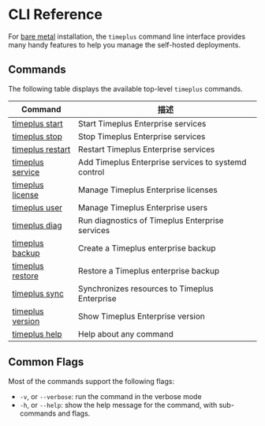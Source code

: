 # CLI Reference

For [bare metal](singlenode_install) installation, the `timeplus` command line interface provides many handy features to help you manage the self-hosted deployments.

## Commands

The following table displays the available top-level `timeplus` commands.

| Command                         | 描述                                                  |
| ------------------------------- | --------------------------------------------------- |
| [timeplus start](cli-start)     | Start Timeplus Enterprise services                  |
| [timeplus stop](cli-stop)       | Stop Timeplus Enterprise services                   |
| [timeplus restart](cli-restart) | Restart Timeplus Enterprise services                |
| [timeplus service](cli-service) | Add Timeplus Enterprise services to systemd control |
| [timeplus license](cli-license) | Manage Timeplus Enterprise licenses                 |
| [timeplus user](cli-user)       | Manage Timeplus Enterprise users                    |
| [timeplus diag](cli-diag)       | Run diagnostics of Timeplus Enterprise services     |
| [timeplus backup](cli-backup)   | Create a Timeplus enterprise backup                 |
| [timeplus restore](cli-backup)  | Restore a Timeplus enterprise backup                |
| [timeplus sync](cli-sync)       | Synchronizes resources to Timeplus Enterprise       |
| [timeplus version](cli-version) | Show Timeplus Enterprise version                    |
| [timeplus help](cli-help)       | Help about any command                              |

## Common Flags

Most of the commands support the following flags:

- `-v`, or `--verbose`: run the command in the verbose mode
- `-h`, or `--help`: show the help message for the command, with sub-commands and flags.
